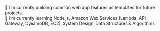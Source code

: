 🔭 I’m currently building common web app features as templates for future projects.
<br>
🌱 I’m currently learning Node.js, Amazon Web Services (Lambda, API Gateway, DynamoDB, EC2), System Design, Data Structures & Algorithms
